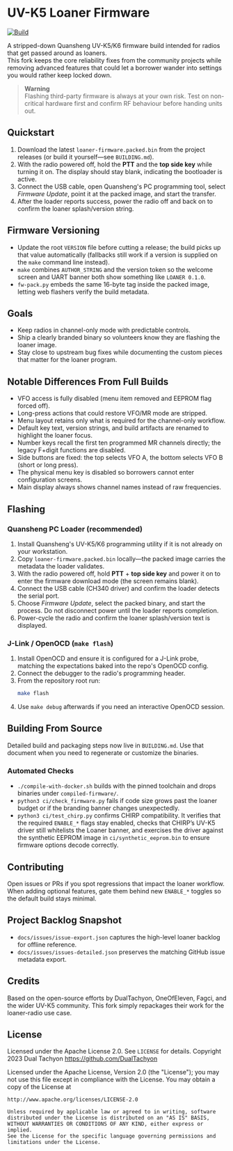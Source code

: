 # UV-K5 Loaner Firmware
[![Build](https://github.com/aditaa/uv-k5-Loaner-firmware/actions/workflows/main.yml/badge.svg)](https://github.com/aditaa/uv-k5-Loaner-firmware/actions/workflows/main.yml)

A stripped-down Quansheng UV-K5/K6 firmware build intended for radios that get passed around as loaners.  
This fork keeps the core reliability fixes from the community projects while removing advanced features that could let a borrower wander into settings you would rather keep locked down.

> **Warning**  
> Flashing third-party firmware is always at your own risk. Test on non-critical hardware first and confirm RF behaviour before handing units out.

## Quickstart
1. Download the latest `loaner-firmware.packed.bin` from the project releases (or build it yourself—see `BUILDING.md`).
2. With the radio powered off, hold the **PTT** and the **top side key** while turning it on. The display should stay blank, indicating the bootloader is active.
3. Connect the USB cable, open Quansheng's PC programming tool, select *Firmware Update*, point it at the packed image, and start the transfer.
4. After the loader reports success, power the radio off and back on to confirm the loaner splash/version string.

## Firmware Versioning
- Update the root `VERSION` file before cutting a release; the build picks up that value automatically (fallbacks still work if a version is supplied on the `make` command line instead).
- `make` combines `AUTHOR_STRING` and the version token so the welcome screen and UART banner both show something like `LOANER 0.1.0`.
- `fw-pack.py` embeds the same 16-byte tag inside the packed image, letting web flashers verify the build metadata.

## Goals
- Keep radios in channel-only mode with predictable controls.
- Ship a clearly branded binary so volunteers know they are flashing the loaner image.
- Stay close to upstream bug fixes while documenting the custom pieces that matter for the loaner program.

## Notable Differences From Full Builds
- VFO access is fully disabled (menu item removed and EEPROM flag forced off).
- Long-press actions that could restore VFO/MR mode are stripped.
- Menu layout retains only what is required for the channel-only workflow.
- Default key text, version strings, and build artifacts are renamed to highlight the loaner focus.
- Number keys recall the first ten programmed MR channels directly; the legacy F+digit functions are disabled.
- Side buttons are fixed: the top selects VFO A, the bottom selects VFO B (short or long press).
- The physical menu key is disabled so borrowers cannot enter configuration screens.
- Main display always shows channel names instead of raw frequencies.

## Flashing
### Quansheng PC Loader (recommended)
1. Install Quansheng's UV-K5/K6 programming utility if it is not already on your workstation.
2. Copy `loaner-firmware.packed.bin` locally—the packed image carries the metadata the loader validates.
3. With the radio powered off, hold **PTT** + **top side key** and power it on to enter the firmware download mode (the screen remains blank).
4. Connect the USB cable (CH340 driver) and confirm the loader detects the serial port.
5. Choose *Firmware Update*, select the packed binary, and start the process. Do not disconnect power until the loader reports completion.
6. Power-cycle the radio and confirm the loaner splash/version text is displayed.

### J-Link / OpenOCD (`make flash`)
1. Install OpenOCD and ensure it is configured for a J-Link probe, matching the expectations baked into the repo's OpenOCD config.
2. Connect the debugger to the radio's programming header.
3. From the repository root run:
   ```sh
   make flash
   ```
4. Use `make debug` afterwards if you need an interactive OpenOCD session.

## Building From Source
Detailed build and packaging steps now live in `BUILDING.md`. Use that document when you need to regenerate or customize the binaries.

### Automated Checks
- `./compile-with-docker.sh` builds with the pinned toolchain and drops binaries under `compiled-firmware/`.
- `python3 ci/check_firmware.py` fails if code size grows past the loaner budget or if the branding banner changes unexpectedly.
- `python3 ci/test_chirp.py` confirms CHIRP compatibility. It verifies that the required `ENABLE_*` flags stay enabled, checks that CHIRP’s UV-K5 driver still whitelists the Loaner banner, and exercises the driver against the synthetic EEPROM image in `ci/synthetic_eeprom.bin` to ensure firmware options decode correctly.

## Contributing
Open issues or PRs if you spot regressions that impact the loaner workflow.  
When adding optional features, gate them behind new `ENABLE_*` toggles so the default build stays minimal.

## Project Backlog Snapshot
- `docs/issues/issue-export.json` captures the high-level loaner backlog for offline reference.
- `docs/issues/issues-detailed.json` preserves the matching GitHub issue metadata export.

## Credits
Based on the open-source efforts by DualTachyon, OneOfEleven, Fagci, and the wider UV-K5 community. This fork simply repackages their work for the loaner-radio use case.

## License
Licensed under the Apache License 2.0. See `LICENSE` for details.
Copyright 2023 Dual Tachyon
https://github.com/DualTachyon

Licensed under the Apache License, Version 2.0 (the "License");
you may not use this file except in compliance with the License.
You may obtain a copy of the License at

    http://www.apache.org/licenses/LICENSE-2.0

    Unless required by applicable law or agreed to in writing, software
    distributed under the License is distributed on an "AS IS" BASIS,
    WITHOUT WARRANTIES OR CONDITIONS OF ANY KIND, either express or implied.
    See the License for the specific language governing permissions and
    limitations under the License.
